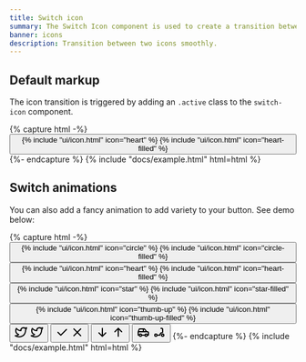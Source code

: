```yaml
---
title: Switch icon
summary: The Switch Icon component is used to create a transition between two icons. You can use any icon, both line and filled version.
banner: icons
description: Transition between two icons smoothly.
---
```


## Default markup

The icon transition is triggered by adding an `.active` class to the `switch-icon` component.

{% capture html -%}
<button class="switch-icon" data-bs-toggle="switch-icon">
  <span class="switch-icon-a text-secondary">
    {% include "ui/icon.html" icon="heart" %}
  </span>
  <span class="switch-icon-b text-red">
    {% include "ui/icon.html" icon="heart-filled" %}
  </span>
</button>
{%- endcapture %}
{% include "docs/example.html" html=html %}

## Switch animations

You can also add a fancy animation to add variety to your button. See demo below:

{% capture html -%}
<button class="switch-icon" data-bs-toggle="switch-icon">
  <span class="switch-icon-a text-secondary">
    {% include "ui/icon.html" icon="circle" %}
  </span>
  <span class="switch-icon-b text-primary">
    {% include "ui/icon.html" icon="circle-filled" %}
  </span>
</button>
<button class="switch-icon switch-icon-fade" data-bs-toggle="switch-icon">
  <span class="switch-icon-a text-secondary">
    {% include "ui/icon.html" icon="heart" %}
  </span>
  <span class="switch-icon-b text-red">
    {% include "ui/icon.html" icon="heart-filled" %}
  </span>
</button>
<button class="switch-icon switch-icon-scale" data-bs-toggle="switch-icon">
  <span class="switch-icon-a text-secondary">
    {% include "ui/icon.html" icon="star" %}
  </span>
  <span class="switch-icon-b text-yellow">
    {% include "ui/icon.html" icon="star-filled" %}
  </span>
</button>
<button class="switch-icon switch-icon-flip" data-bs-toggle="switch-icon">
  <span class="switch-icon-a text-secondary">
    {% include "ui/icon.html" icon="thumb-up" %}
  </span>
  <span class="switch-icon-b text-facebook">
    {% include "ui/icon.html" icon="thumb-up-filled" %}
  </span>
</button>
<button class="switch-icon switch-icon-slide-up" data-bs-toggle="switch-icon">
  <span class="switch-icon-a text-secondary">
    <svg
      xmlns="http://www.w3.org/2000/svg"
      class="icon"
      width="24"
      height="24"
      viewBox="0 0 24 24"
      stroke-width="2"
      stroke="currentColor"
      fill="none"
      stroke-linecap="round"
      stroke-linejoin="round"
    >
      <path stroke="none" d="M0 0h24v24H0z" fill="none" />
      <path
        d="M22 4.01c-1 .49 -1.98 .689 -3 .99c-1.121 -1.265 -2.783 -1.335 -4.38 -.737s-2.643 2.06 -2.62 3.737v1c-3.245 .083 -6.135 -1.395 -8 -4c0 0 -4.182 7.433 4 11c-1.872 1.247 -3.739 2.088 -6 2c3.308 1.803 6.913 2.423 10.034 1.517c3.58 -1.04 6.522 -3.723 7.651 -7.742a13.84 13.84 0 0 0 .497 -3.753c-.002 -.249 1.51 -2.772 1.818 -4.013z"
      />
    </svg>
  </span>
  <span class="switch-icon-b text-twitter">
    <svg
      xmlns="http://www.w3.org/2000/svg"
      class="icon"
      width="24"
      height="24"
      viewBox="0 0 24 24"
      stroke-width="2"
      stroke="currentColor"
      fill="none"
      stroke-linecap="round"
      stroke-linejoin="round"
    >
      <path stroke="none" d="M0 0h24v24H0z" fill="none" />
      <path
        d="M22 4.01c-1 .49 -1.98 .689 -3 .99c-1.121 -1.265 -2.783 -1.335 -4.38 -.737s-2.643 2.06 -2.62 3.737v1c-3.245 .083 -6.135 -1.395 -8 -4c0 0 -4.182 7.433 4 11c-1.872 1.247 -3.739 2.088 -6 2c3.308 1.803 6.913 2.423 10.034 1.517c3.58 -1.04 6.522 -3.723 7.651 -7.742a13.84 13.84 0 0 0 .497 -3.753c-.002 -.249 1.51 -2.772 1.818 -4.013z"
      />
    </svg>
  </span>
</button>
<button class="switch-icon switch-icon-slide-left" data-bs-toggle="switch-icon">
  <span class="switch-icon-a text-secondary">
    <svg
      xmlns="http://www.w3.org/2000/svg"
      class="icon"
      width="24"
      height="24"
      viewBox="0 0 24 24"
      stroke-width="2"
      stroke="currentColor"
      fill="none"
      stroke-linecap="round"
      stroke-linejoin="round"
    >
      <path stroke="none" d="M0 0h24v24H0z" fill="none" />
      <path d="M5 12l5 5l10 -10" />
    </svg>
  </span>
  <span class="switch-icon-b text-red">
    <svg
      xmlns="http://www.w3.org/2000/svg"
      class="icon"
      width="24"
      height="24"
      viewBox="0 0 24 24"
      stroke-width="2"
      stroke="currentColor"
      fill="none"
      stroke-linecap="round"
      stroke-linejoin="round"
    >
      <path stroke="none" d="M0 0h24v24H0z" fill="none" />
      <line x1="18" y1="6" x2="6" y2="18" />
      <line x1="6" y1="6" x2="18" y2="18" />
    </svg>
  </span>
</button>
<button class="switch-icon switch-icon-slide-down" data-bs-toggle="switch-icon">
  <span class="switch-icon-a text-secondary">
    <svg
      xmlns="http://www.w3.org/2000/svg"
      class="icon"
      width="24"
      height="24"
      viewBox="0 0 24 24"
      stroke-width="2"
      stroke="currentColor"
      fill="none"
      stroke-linecap="round"
      stroke-linejoin="round"
    >
      <path stroke="none" d="M0 0h24v24H0z" fill="none" />
      <line x1="12" y1="5" x2="12" y2="19" />
      <line x1="18" y1="13" x2="12" y2="19" />
      <line x1="6" y1="13" x2="12" y2="19" />
    </svg>
  </span>
  <span class="switch-icon-b text-secondary">
    <svg
      xmlns="http://www.w3.org/2000/svg"
      class="icon"
      width="24"
      height="24"
      viewBox="0 0 24 24"
      stroke-width="2"
      stroke="currentColor"
      fill="none"
      stroke-linecap="round"
      stroke-linejoin="round"
    >
      <path stroke="none" d="M0 0h24v24H0z" fill="none" />
      <line x1="12" y1="5" x2="12" y2="19" />
      <line x1="18" y1="11" x2="12" y2="5" />
      <line x1="6" y1="11" x2="12" y2="5" />
    </svg>
  </span>
</button>
<button class="switch-icon switch-icon-slide-right" data-bs-toggle="switch-icon">
  <span class="switch-icon-a text-secondary">
    <svg
      xmlns="http://www.w3.org/2000/svg"
      class="icon"
      width="24"
      height="24"
      viewBox="0 0 24 24"
      stroke-width="2"
      stroke="currentColor"
      fill="none"
      stroke-linecap="round"
      stroke-linejoin="round"
    >
      <path stroke="none" d="M0 0h24v24H0z" fill="none" />
      <circle cx="7" cy="17" r="2" />
      <circle cx="17" cy="17" r="2" />
      <path d="M5 17h-2v-6l2 -5h9l4 5h1a2 2 0 0 1 2 2v4h-2m-4 0h-6m-6 -6h15m-6 0v-5" />
    </svg>
  </span>
  <span class="switch-icon-b text-secondary">
    <svg
      xmlns="http://www.w3.org/2000/svg"
      class="icon"
      width="24"
      height="24"
      viewBox="0 0 24 24"
      stroke-width="2"
      stroke="currentColor"
      fill="none"
      stroke-linecap="round"
      stroke-linejoin="round"
    >
      <path stroke="none" d="M0 0h24v24H0z" fill="none" />
      <circle cx="18" cy="17" r="2" />
      <circle cx="6" cy="17" r="2" />
      <path d="M8 17h5a6 6 0 0 1 5 -5v-5a2 2 0 0 0 -2 -2h-1" />
    </svg>
  </span>
</button>
{%- endcapture %}
{% include "docs/example.html" html=html %}
